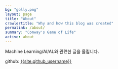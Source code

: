 ```yaml
---
bg: "golly.png"
layout: page
title: "About"
crawlertitle: "Why and how this blog was created"
permalink: /about/
summary: "Conway's Game of Life"
active: about
---
```


Machine Learning/AI/AL와 관련한 글을 올립니다.

github: [{{site.github_username}}](https://github.com/alifejon)